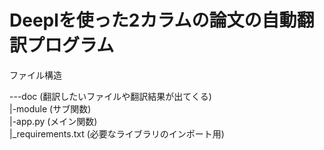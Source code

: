 # Deeplを使った2カラムの論文の自動翻訳プログラム

ファイル構造

---doc (翻訳したいファイルや翻訳結果が出てくる)  
 |-module (サブ関数)  
 |-app.py (メイン関数)  
 |_requirements.txt (必要なライブラリのインポート用)  
 
 
